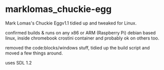 # marklomas_chuckie-egg
Mark Lomas's Chuckie Eggv1.1 tidied up and tweaked for Linux.

confirmed builds & runs on any x86 or ARM (Raspberry Pi) debian 
based linux, inside chromebook crostini container and probably ok 
on others too. 

removed the code:blocks/windows stuff, tidied up the build script
and moved a few things around.

uses SDL 1.2
